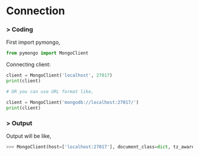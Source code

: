 # Connection

### > Coding
First import pymongo,

```python
from pymongo import MongoClient
```

Connecting client:

```python
client = MongoClient('localhost', 27017)
print(client)

# OR you can use URL format like,

client = MongoClient('mongodb://localhost:27017/')
print(client)
```

### > Output

Output will be like,

```python
>>> MongoClient(host=['localhost:27017'], document_class=dict, tz_aware=False, connect=True)
```